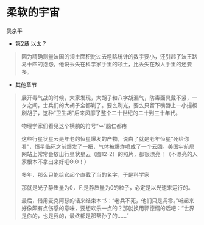 # 柔软的宇宙
吴京平

* 第2章 以太？
> 因为精确测量法国的领土面积比过去粗略统计的数字要小，还引起了法王路易十四的抱怨，他说丢失在科学家手里的领土，比丢失在敌人手里的还要多。

* 其他章节
> 展开毒气战的时候，大家发现，大胡子和八字胡漏气，防毒面具戴不紧，一夕之间，士兵们的大胡子全都剃了。要么剃光，要么只留下嘴唇上一小撮板刷胡子，这种“卫生胡”后来风靡了整个二十世纪的二十到三十年代。
> 
>物理学家们看见这个横躺的符号“∞”脑仁都疼
>
> 这些行星状星云是年老的恒星爆发的产物，说白了就是老年恒星“死给你看”，恒星临死之前爆发了一把，气体被爆炸喷成了一个云团。美国宇航局网站上常常会放出行星状星云（图12-2）的照片，都很漂亮！（不漂亮的人家根本不拿出来好吧Θ.Θ！）
> 
> 多年，那么只能给它起个直截了当的名字，于是科学家
> 
> 那就是光子静质量为0，凡是静质量为0的粒子，必定是以光速来运行的。
> 
> 最后，借用麦克阿瑟的话来结束本书：“老兵不死，他们只是凋零。”听起来好像颇有点伤感的意味，要想欢乐一点的？那就换用郭德纲的话吧：“世界是你的，也是我的，最终都是那帮孙子的……”
